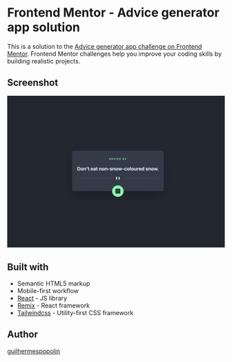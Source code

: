 # Frontend Mentor - Advice generator app solution

This is a solution to the [Advice generator app challenge on Frontend Mentor](https://www.frontendmentor.io/challenges/advice-generator-app-QdUG-13db). Frontend Mentor challenges help you improve your coding skills by building realistic projects.

## Screenshot

![Screenshot of final result for the Advice Generator coding challenge](./public/images/screenshot.png)

## Built with

- Semantic HTML5 markup
- Mobile-first workflow
- [React](https://reactjs.org/) - JS library
- [Remix](https://remix.run/) - React framework
- [Tailwindcss](https://tailwindcss.com/) - Utility-first CSS framework

## Author

[guilhermespopolin](https://github.com/guilhermespopolin)
